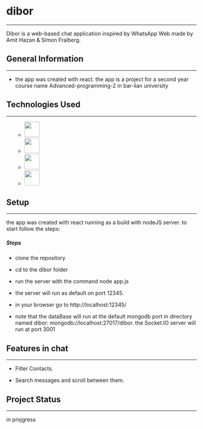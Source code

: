 <h1>dibor</h1>
<hr><p>Dibor is a web-based chat application inspired by WhatsApp Web made by Amit Hazan &amp; Simon Fraiberg.</p><h2>General Information</h2>
<hr><ul>
<li>the app was created with react. the app is a project for a second year course name Advanced-programming-2 in bar-ilan university</li>
</ul><h2>Technologies Used</h2>
<hr><ul>
  <ul>
  <li>
<img src=https://user-images.githubusercontent.com/25181517/192158954-f88b5814-d510-4564-b285-dff7d6400dad.png style="height:40px">
                                                       </li>
                                                       
  <li>
<img src=	https://user-images.githubusercontent.com/25181517/183898674-75a4a1b1-f960-4ea9-abcb-637170a00a75.png style="height:40px">
                                                       </li>
                                                       
  <li>
<img src=https://user-images.githubusercontent.com/25181517/183898054-b3d693d4-dafb-4808-a509-bab54cf5de34.png style="height:40px">
                                                       </li>
                                                       
  <li>
<img src=https://user-images.githubusercontent.com/25181517/183897015-94a058a6-b86e-4e42-a37f-bf92061753e5.png style="height:40px">
                                                       </li>
</ul>


</ul><h2>Setup</h2>
<hr><p>the app was created with react running as a build with nodeJS server. to start follow the steps:</p><h5>Steps</h5><ul>
<li>clone the repository</li>
</ul><ul>
<li>cd to the dibor folder</li>
</ul><ul>
<li>run the server with the command node app.js</li>
</ul><ul>
<li>the server will run as default on port 12345.</li>
</ul><ul>
<li>in your browser go to http://localhost:12345/</li>
</ul><ul>
<li>note that the dataBase will run at the default mongodb port in directory named dibor: mongodb://localhost:27017/dibor. the Socket.IO server will run at port 3001</li>
  
  </ul><h2>Features in chat</h2>
<hr><ul>
<li>Filter Contacts.</li>
</ul><ul>
<li>Search messages and scroll between them.</li>
</ul><h2>Project Status</h2>
<hr><p>in projgress</p>
